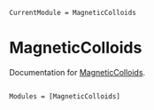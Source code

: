 ```@meta
CurrentModule = MagneticColloids
```

# MagneticColloids

Documentation for [MagneticColloids](https://github.com/czimm79/MagneticColloids.jl).

```@index
```

```@autodocs
Modules = [MagneticColloids]
```
